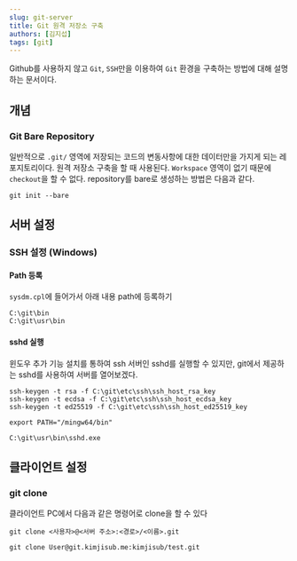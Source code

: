 ```yaml
---
slug: git-server
title: Git 원격 저장소 구축
authors: [김지섭]
tags: [git]
---
```


Github를 사용하지 않고 `Git`, `SSH`만을 이용하여 `Git` 환경을 구축하는 방법에 대해 설명하는 문서이다.

<!--truncate-->

## 개념

### Git Bare Repository

일반적으로 `.git/` 영역에 저장되는 코드의 변동사항에 대한 데이터만을 가지게 되는 레포지토리이다. 원격 저장소 구축을 할 때 사용된다. `Workspace` 영역이 없기 때문에 `checkout`을 할 수 없다. repository를 bare로 생성하는 방법은 다음과 같다.

```shell
git init --bare
```

## 서버 설정

### SSH 설정 (Windows)

#### Path 등록

`sysdm.cpl`에 들어가서 아래 내용 path에 등록하기

```
C:\git\bin
C:\git\usr\bin
```

#### sshd 실행

윈도우 추가 기능 설치를 통하여 ssh 서버인 sshd를 실행할 수 있지만, git에서 제공하는 sshd를 사용하여 서버를 열어보겠다.

```shell title="ssh 키 설정"
ssh-keygen -t rsa -f C:\git\etc\ssh\ssh_host_rsa_key
ssh-keygen -t ecdsa -f C:\git\etc\ssh\ssh_host_ecdsa_key
ssh-keygen -t ed25519 -f C:\git\etc\ssh\ssh_host_ed25519_key
```

```text title="C:\user\User.bashrc"
export PATH="/mingw64/bin"
```

```text title="sshd 실행"
C:\git\usr\bin\sshd.exe
```

## 클라이언트 설정

### git clone

클라이언트 PC에서 다음과 같은 명령어로 clone을 할 수 있다

```shell
git clone <사용자>@<서버 주소>:<경로>/<이름>.git

git clone User@git.kimjisub.me:kimjisub/test.git
```
